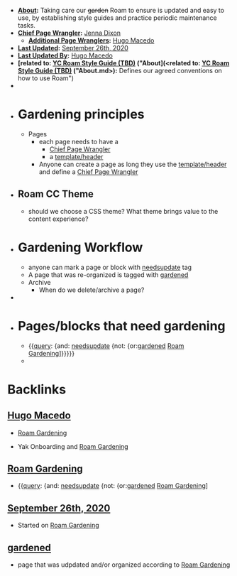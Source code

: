 - **[About](<About.md>):** Taking care our ~~garden~~ Roam to ensure is updated and easy to use, by establishing style guides and practice periodic maintenance tasks.
- **[Chief Page Wrangler](<Chief Page Wrangler.md>):** [Jenna Dixon](<Jenna Dixon.md>)
    - **[Additional Page Wranglers](<Additional Page Wranglers.md>):** [Hugo Macedo](<Hugo Macedo.md>)
- **[Last Updated](<Last Updated.md>):** [September 26th, 2020](<September 26th, 2020.md>)
- **[Last Updated By](<Last Updated By.md>):** [Hugo Macedo](<Hugo Macedo.md>)  
- **[related to: [YC Roam Style Guide (TBD)](<YC Roam Style Guide (TBD).md>) ("About](<related to: [YC Roam Style Guide (TBD)](<YC Roam Style Guide (TBD).md>) ("About.md>):** Defines our agreed conventions on how to use Roam")
- 
- # Gardening principles 
    - Pages
        - each page needs to have a
            - [Chief Page Wrangler](<Chief Page Wrangler.md>)
            - a [template/header](<template/header.md>)
        - Anyone can create a page as long they use the [template/header](<template/header.md>) and define a [Chief Page Wrangler](<Chief Page Wrangler.md>)
- ## Roam CC Theme
    - should we choose a CSS theme? What theme brings value to the content experience?
- # Gardening Workflow
    - anyone can mark a page or block with [needsupdate](<needsupdate.md>) tag
    - A page that was re-organized is tagged with [gardened](<gardened.md>) 
    - Archive
        - When do we delete/archive a page?
- 
- # Pages/blocks that need gardening
    - {{[query](<query.md>): {and: [needsupdate](<needsupdate.md>) {not: {or:[gardened](<gardened.md>) [Roam Gardening](<Roam Gardening.md>)]}}}}}
    - 

# Backlinks
## [Hugo Macedo](<Hugo Macedo.md>)
- [Roam Gardening](<Roam Gardening.md>)

- Yak Onboarding and [Roam Gardening](<Roam Gardening.md>)

## [Roam Gardening](<Roam Gardening.md>)
- {{[query](<query.md>): {and: [needsupdate](<needsupdate.md>) {not: {or:[gardened](<gardened.md>) [Roam Gardening](<Roam Gardening.md>)]

## [September 26th, 2020](<September 26th, 2020.md>)
- Started on [Roam Gardening](<Roam Gardening.md>)

## [gardened](<gardened.md>)
- page that was udpdated and/or organized according to [Roam Gardening](<Roam Gardening.md>)

